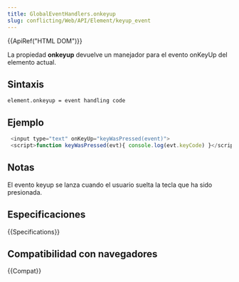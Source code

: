 ```yaml
---
title: GlobalEventHandlers.onkeyup
slug: conflicting/Web/API/Element/keyup_event
---
```


{{ApiRef("HTML DOM")}}

La propiedad **onkeyup** devuelve un manejador para el evento onKeyUp del elemento actual.

## Sintaxis

```
element.onkeyup = event handling code
```

## Ejemplo

```js
 <input type="text" onKeyUp="keyWasPressed(event)">
 <script>function keyWasPressed(evt){ console.log(evt.keyCode) }</script>
```

## Notas

El evento keyup se lanza cuando el usuario suelta la tecla que ha sido presionada.

## Especificaciones

{{Specifications}}

## Compatibilidad con navegadores

{{Compat}}
